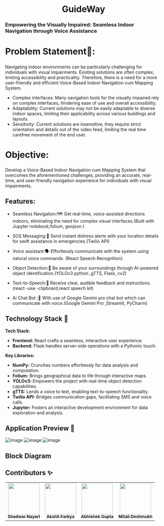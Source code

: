 <h1 align="center" id="title">GuideWay</h1>

### Empowering the Visually Impaired: Seamless Indoor Navigation through Voice Assistance




<h2 style="font-size: 2em;">Problem Statement📌:</h2>



Navigating indoor environments can be particularly challenging for individuals with visual
impairments. Existing solutions are often complex, limiting accessibility and practicality. Therefore,
there is a need for a more user-friendly and efficient Voice-Based Indoor Navigation cum Mapping
System.

* Complex interfaces:
Many navigation tools for the visually impaired rely on complex interfaces, hindering ease of use and overall accessibility.
* Adaptability:
Current solutions may not be easily adaptable to diverse indoor spaces, limiting their applicability across various buildings and layouts.
* Sensitivity:
Current solutions are insensitive, they require strict orientation and details out of the video feed, limiting the real time carefree movement of the end user.

<h2 style="font-size: 2em;">Objective:</h2>

Develop a Voice-Based Indoor Navigation cum Mapping System that overcomes the
aforementioned challenges, providing an accurate, real-time, and user-friendly navigation
experience for individuals with visual impairments.

## Features:

* Seamless Navigation:🗺️
Get real-time, voice-assisted directions indoors, eliminating the need for complex visual interfaces.(Built with Jupyter notebook,folium, geojson )
 

* SOS Messaging:📳
 Send instant distress alerts with your location details for swift assistance in emergencies.(Twilio API)


* Voice assistant:🗣️
 Effortlessly communicate with the system using natural voice commands. (React Speech RecognItion)

* Object Detection:👀 
Be aware of your surroundings through AI-powered object identification.(YOLOv3 python ,gTTS, Flask, cv2) 

* Text-to-Speech:📖
Receive clear, audible feedback and instructions.(react -use -clipboard,react speech kit)

* Ai Chat Bot :👀 
  With use of Google Gemini pro chat bot which can communicate with voice.(Google Gemini Pro ,Streamlit, PyCharm) 

## Technology Stack 🏁

 **Tech Stack:**

* **Frontend:** React crafts a seamless, interactive user experience.
* **Backend:** Flask handles server-side operations with a Pythonic touch.

**Key Libraries:**

* **NumPy:** Crunches numbers effortlessly for data analysis and computation.
* **Folium:** Brings geographical data to life through interactive maps.
* **YOLOv3:** Empowers the project with real-time object detection capabilities.
* **gTTS:** Lends a voice to text, enabling text-to-speech functionality.
* **Twilio API:** Bridges communication gaps, facilitating SMS and voice calls.
* **Jupyter:** Fosters an interactive development environment for data exploration and analysis.


## Application Preview 👀

![image]()
![image]()
![image]()

## Block Diagram
  

## Contributors ✨

<!-- ALL-CONTRIBUTORS-LIST:START - Do not remove or modify this section -->
<!-- prettier-ignore-start -->
<!-- markdownlint-disable -->
<table>
  <tr>
    <td align="center"><a href="https://www.linkedin.com/in/shadwar-nayyar-492422226?utm_source=share&utm_campaign=share_via&utm_content=profile&utm_medium=android_app"><img src="https://avatars.githubusercontent.com/u/121336930?v=4" width="100px;" alt=""/><br /><sub><b>Shadwar Nayarl</b></sub></a><br /> </td>
    <td align="center"><a href="https://www.linkedin.com/in/akshit-farkya-825521224"><img src="https://avatars.githubusercontent.com/u/142992492?v=4" width="100px;" alt=""/><br /><sub><b>Akshit Farkya</b></sub></a><br /> </td>
    <td align="center"><a href="https://www.linkedin.com/in/abhishek-gupta-57568b228?utm_source=share&utm_campaign=share_via&utm_content=profile&utm_medium=android_app"><img src="https://avatars.githubusercontent.com/u/110448627?v=4" width="100px;" alt=""/><br /><sub><b>Abhishek Gupta</b></sub></a><br /> </td>
    <td align="center"><a href="https://www.linkedin.com/in/mitali-deshmukh-459457227/"><img src="https://avatars.githubusercontent.com/u/110903269?s=400&u=fe11a9f387a70ced40f9887239dccc49f9b78244&v=4" width="100px;" alt=""/><br /><sub><b>Mitali Deshmukh</b></sub></a><br /> </td>
  </tr>
</table>

<!-- markdownlint-enable -->
<!-- prettier-ignore-end -->
<!-- ALL-CONTRIBUTORS-LIST:END -


